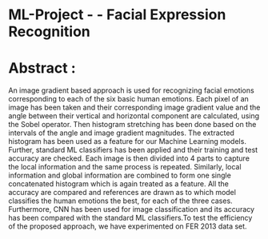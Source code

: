 # ML-Project - - Facial Expression Recognition

# Abstract : 

An image gradient based approach is used for recognizing facial emotions corresponding
to each of the six basic human emotions. Each pixel of an image has been taken and their
corresponding image gradient value and the angle between their vertical and horizontal
component are calculated, using the Sobel operator. Then histogram stretching has been
done based on the intervals of the angle and image gradient magnitudes. The extracted
histogram has been used as a feature for our Machine Learning models. Further, standard
ML classifiers has been applied and their training and test accuracy are checked. Each
image is then divided into 4 parts to capture the local information and the same process
is repeated. Similarly, local information and global information are combined to form one
single concatenated histogram which is again treated as a feature. All the accuracy are
compared and references are drawn as to which model classifies the human emotions the
best, for each of the three cases. Furthermore, CNN has been used for image classification
and its accuracy has been compared with the standard ML classifiers.To test the efficiency
of the proposed approach, we have experimented on FER 2013 data set.

